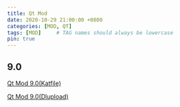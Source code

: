```yaml
---
title: Qt Mod
date: 2020-10-29 21:00:00 +0800
categories: [MOD, QT]
tags: [MOD]     # TAG names should always be lowercase
pin: true
---
```

## 9.0

[Qt Mod 9.0(Katfile)](https://katfile.com/lc7vtu4nxpuc/QT_9.0_Mod_V1.1.7z.html)

[Qt Mod 9.0(Dlupload)](http://j.gs/EqWe)

